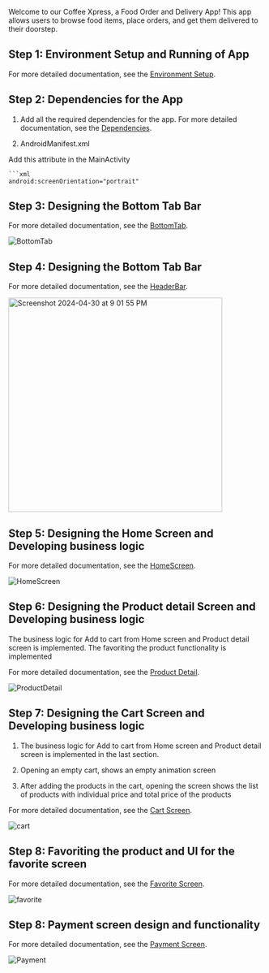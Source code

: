 Welcome to our Coffee Xpress, a Food Order and Delivery App! This app allows users to browse food items, place orders, and get them delivered to their doorstep.


## Step 1: Environment Setup and Running of App

For more detailed documentation, see the [Environment Setup](./Readme/EnvironmentSetup.md).

## Step 2: Dependencies for the App

1. Add all the required dependencies for the app. For more detailed documentation, see the [Dependencies](./Readme/Dependencies.md).

2. AndroidManifest.xml

Add this attribute in the MainActivity

    ```xml
    android:screenOrientation="portrait"

## Step 3: Designing the Bottom Tab Bar

For more detailed documentation, see the [BottomTab](./Readme/BottomTab.md).

![BottomTab](https://github.com/sarguru1981/Coffee_Xpress/assets/4471129/3c1758ac-a934-4b27-a34e-fce133f0f5ac)


## Step 4: Designing the Bottom Tab Bar

For more detailed documentation, see the [HeaderBar](./Readme/HeaderBar.md).

<img width="422" alt="Screenshot 2024-04-30 at 9 01 55 PM" src="https://github.com/sarguru1981/Coffee_Xpress/assets/4471129/06c5758a-9156-4dfa-8b54-bcf8d4749de6">

## Step 5: Designing the Home Screen and Developing business logic

For more detailed documentation, see the [HomeScreen](./Readme/HomeScreen.md).

![HomeScreen](https://github.com/sarguru1981/Coffee_Xpress/assets/4471129/235e33cd-2dbd-40d0-8857-9928aee8e3b1)

## Step 6: Designing the Product detail Screen and Developing business logic

The business logic for Add to cart from Home screen and Product detail screen is implemented. The favoriting the product functionality is implemented

For more detailed documentation, see the [Product Detail](./Readme/ProductDetail.md).

![ProductDetail](https://github.com/sarguru1981/Coffee_Xpress/assets/4471129/864f344b-24ed-4a89-ad41-9893c9de59dc)


## Step 7: Designing the Cart Screen and Developing business logic

1. The business logic for Add to cart from Home screen and Product detail screen is implemented in the last section. 

2. Opening an empty cart, shows an empty animation screen

3. After adding the products in the cart, opening the screen shows the list of products with individual price and total price of the products

For more detailed documentation, see the [Cart Screen](./Readme/CartScreen.md).

![cart](https://github.com/sarguru1981/Coffee_Xpress/assets/4471129/91332ea5-4865-44fc-8314-3cab2cd31c49)

## Step 8: Favoriting the product and UI for the favorite screen

For more detailed documentation, see the [Favorite Screen](./Readme/Favorite.md).

![favorite](https://github.com/sarguru1981/Coffee_Xpress/assets/4471129/eb0fd117-4f0c-42b5-a519-4811c05ecdff)

## Step 8: Payment screen design and functionality

For more detailed documentation, see the [Payment Screen](./Readme/PaymentScreen.md).

![Payment](https://github.com/sarguru1981/Coffee_Xpress/assets/4471129/78d396de-f885-4e42-92d1-a9ff45410371)


